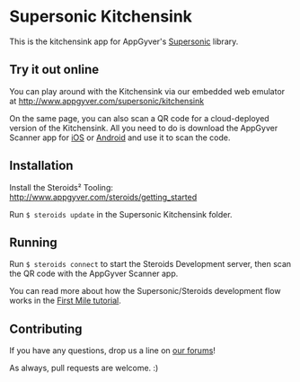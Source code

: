 Supersonic Kitchensink
======================

This is the kitchensink app for AppGyver's [Supersonic](http://github.com/appgyver/supersonic) library.

## Try it out online

You can play around with the Kitchensink via our embedded web emulator at http://www.appgyver.com/supersonic/kitchensink

On the same page, you can also scan a QR code for a cloud-deployed version of the Kitchensink. All you need to do is download the AppGyver Scanner app for [iOS](https://itunes.apple.com/us/app/appgyver-scanner/id575076515?mt=8) or [Android](https://play.google.com/store/apps/details?id=com.appgyver.freshandroid&hl=en) and use it to scan the code.

## Installation
Install the Steroids² Tooling: http://www.appgyver.com/steroids/getting_started

Run `$ steroids update` in the Supersonic Kitchensink folder.

## Running
Run `$ steroids connect` to start the Steroids Development server, then scan the QR code with the AppGyver Scanner app.

You can read more about how the Supersonic/Steroids development flow works in the [First Mile tutorial](http://docs.appgyver.com/supersonic/tutorial/first-mile/).

## Contributing

If you have any questions, drop us a line on [our forums](https://forums.appgyver.com)!

As always, pull requests are welcome. :)
